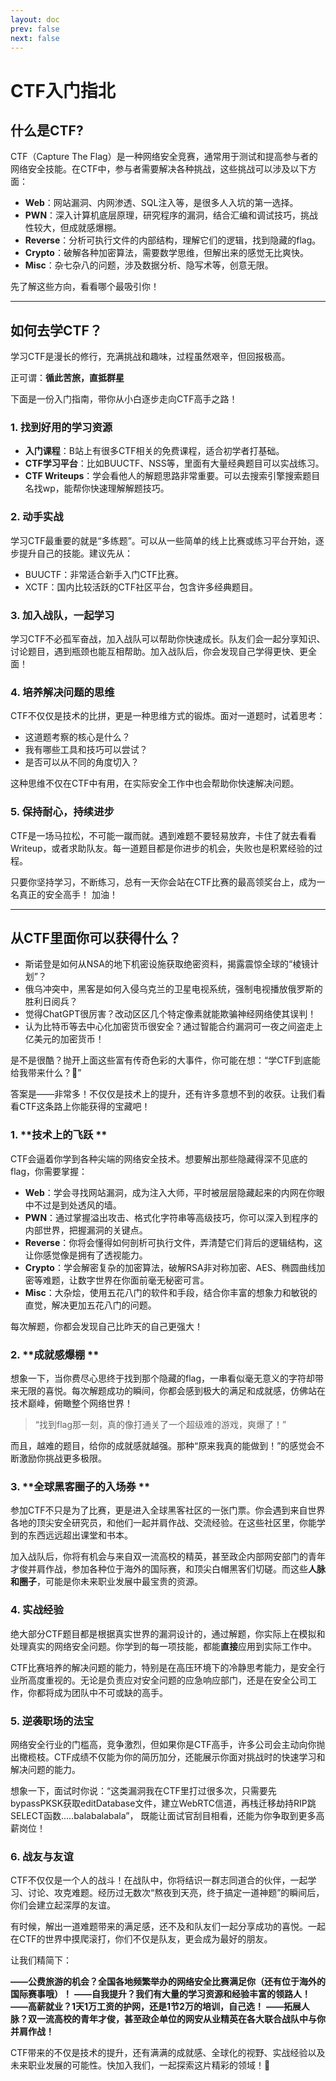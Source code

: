 ```yaml
---
layout: doc
prev: false
next: false
---
```

# CTF入门指北
## 什么是CTF?
CTF（Capture The Flag）是一种网络安全竞赛，通常用于测试和提高参与者的网络安全技能。在CTF中，参与者需要解决各种挑战，这些挑战可以涉及以下方面：

- **Web**：网站漏洞、内网渗透、SQL注入等，是很多人入坑的第一选择。
- **PWN**：深入计算机底层原理，研究程序的漏洞，结合汇编和调试技巧，挑战性较大，但成就感爆棚。
- **Reverse**：分析可执行文件的内部结构，理解它们的逻辑，找到隐藏的flag。
- **Crypto**：破解各种加密算法，需要数学思维，但解出来的感觉无比爽快。
- **Misc**：杂七杂八的问题，涉及数据分析、隐写术等，创意无限。

先了解这些方向，看看哪个最吸引你！

---

## 如何去学CTF？

学习CTF是漫长的修行，充满挑战和趣味，过程虽然艰辛，但回报极高。

正可谓：**循此苦旅，直抵群星**

下面是一份入门指南，带你从小白逐步走向CTF高手之路！

### 1. **找到好用的学习资源**

- **入门课程**：B站上有很多CTF相关的免费课程，适合初学者打基础。
- **CTF学习平台**：比如BUUCTF、NSS等，里面有大量经典题目可以实战练习。
- **CTF Writeups**：学会看他人的解题思路非常重要。可以去搜索引擎搜索题目名找wp，能帮你快速理解解题技巧。

### 2. **动手实战**

学习CTF最重要的就是“多练题”。可以从一些简单的线上比赛或练习平台开始，逐步提升自己的技能。建议先从：

- BUUCTF：非常适合新手入门CTF比赛。
- XCTF：国内比较活跃的CTF社区平台，包含许多经典题目。

### 3. **加入战队，一起学习**

学习CTF不必孤军奋战，加入战队可以帮助你快速成长。队友们会一起分享知识、讨论题目，遇到瓶颈也能互相帮助。加入战队后，你会发现自己学得更快、更全面！

### 4. **培养解决问题的思维**

CTF不仅仅是技术的比拼，更是一种思维方式的锻炼。面对一道题时，试着思考：

- 这道题考察的核心是什么？
- 我有哪些工具和技巧可以尝试？
- 是否可以从不同的角度切入？

这种思维不仅在CTF中有用，在实际安全工作中也会帮助你快速解决问题。

### 5. **保持耐心，持续进步**

CTF是一场马拉松，不可能一蹴而就。遇到难题不要轻易放弃，卡住了就去看看Writeup，或者求助队友。每一道题目都是你进步的机会，失败也是积累经验的过程。

只要你坚持学习，不断练习，总有一天你会站在CTF比赛的最高领奖台上，成为一名真正的安全高手！ 加油！

---


## 从CTF里面你可以获得什么？

- 斯诺登是如何从NSA的地下机密设施获取绝密资料，揭露震惊全球的“棱镜计划”？
- 俄乌冲突中，黑客是如何入侵乌克兰的卫星电视系统，强制电视播放俄罗斯的胜利日阅兵？
- 觉得ChatGPT很厉害？改动区区几个特定像素就能欺骗神经网络使其误判！
- 认为比特币等去中心化加密货币很安全？通过智能合约漏洞可一夜之间盗走上亿美元的加密货币！

是不是很酷？抛开上面这些富有传奇色彩的大事件，你可能在想：“学CTF到底能给我带来什么？🤔”  

答案是——非常多！不仅仅是技术上的提升，还有许多意想不到的收获。让我们看看CTF这条路上你能获得的宝藏吧！

### 1. **技术上的飞跃 **

CTF会逼着你学到各种尖端的网络安全技术。想要解出那些隐藏得深不见底的flag，你需要掌握：

- **Web**：学会寻找网站漏洞，成为注入大师，平时被层层隐藏起来的内网在你眼中不过是到处透风的墙。
- **PWN**：通过掌握溢出攻击、格式化字符串等高级技巧，你可以深入到程序的内部世界，把握漏洞的关键点。
- **Reverse**：你将会懂得如何剖析可执行文件，弄清楚它们背后的逻辑结构，这让你感觉像是拥有了透视能力。
- **Crypto**：学会解密复杂的加密算法，破解RSA非对称加密、AES、椭圆曲线加密等难题，让数字世界在你面前毫无秘密可言。
- **Misc**：大杂烩，使用五花八门的软件和手段，结合你丰富的想象力和敏锐的直觉，解决更加五花八门的问题。

每次解题，你都会发现自己比昨天的自己更强大！

### 2. **成就感爆棚 **

想象一下，当你费尽心思终于找到那个隐藏的flag，一串看似毫无意义的字符却带来无限的喜悦。每次解题成功的瞬间，你都会感到极大的满足和成就感，仿佛站在技术巅峰，俯瞰整个网络世界！

> “找到flag那一刻，真的像打通关了一个超级难的游戏，爽爆了！”

而且，越难的题目，给你的成就感就越强。那种“原来我真的能做到！”的感觉会不断激励你挑战更多极限。

### 3. **全球黑客圈子的入场券 **

参加CTF不只是为了比赛，更是进入全球黑客社区的一张门票。你会遇到来自世界各地的顶尖安全研究员，和他们一起并肩作战、交流经验。在这些社区里，你能学到的东西远远超出课堂和书本。

加入战队后，你将有机会与来自双一流高校的精英，甚至政企内部网安部门的青年才俊并肩作战，参加各种位于海外的国际赛，和顶尖白帽黑客们切磋。而这些**人脉和圈子**，可能是你未来职业发展中最宝贵的资源。

### 4. **实战经验**

绝大部分CTF题目都是根据真实世界的漏洞设计的，通过解题，你实际上在模拟和处理真实的网络安全问题。你学到的每一项技能，都能**直接**应用到实际工作中。

CTF比赛培养的解决问题的能力，特别是在高压环境下的冷静思考能力，是安全行业所高度重视的。无论是负责应对安全问题的应急响应部门，还是在安全公司工作，你都将成为团队中不可或缺的高手。

### 5. **逆袭职场的法宝**

网络安全行业的门槛高，竞争激烈，但如果你是CTF高手，许多公司会主动向你抛出橄榄枝。CTF成绩不仅能为你的简历加分，还能展示你面对挑战时的快速学习和解决问题的能力。

想象一下，面试时你说：“这类漏洞我在CTF里打过很多次，只需要先bypassPKSK获取editDatabase文件，建立WebRTC信道，再栈迁移劫持RIP跳SELECT函数.....balabalabala”， 既能让面试官刮目相看，还能为你争取到更多高薪岗位！

### 6. **战友与友谊**

CTF不仅仅是一个人的战斗！在战队中，你将结识一群志同道合的伙伴，一起学习、讨论、攻克难题。经历过无数次“熬夜到天亮，终于搞定一道神题”的瞬间后，你们会建立起深厚的友谊。

有时候，解出一道难题带来的满足感，还不及和队友们一起分享成功的喜悦。一起在CTF的世界中摸爬滚打，你们不仅是队友，更会成为最好的朋友。


让我们精简下：

**——公费旅游的机会？全国各地频繁举办的网络安全比赛满足你（还有位于海外的国际赛事哦）！**
**——自我提升？我们有大量的学习资源和经验丰富的领路人！**
**——高薪就业？1天1万工资的护网，还是1节2万的培训，自己选！**
**——拓展人脉？双一流高校的青年才俊，甚至政企单位的网安从业精英在各大联合战队中与你并肩作战！**

CTF带来的不仅是技术的提升，还有满满的成就感、全球化的视野、实战经验以及未来职业发展的可能性。快加入我们，一起探索这片精彩的领域！🌟
